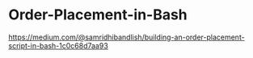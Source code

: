 # Order-Placement-in-Bash
 
https://medium.com/@samridhibandlish/building-an-order-placement-script-in-bash-1c0c68d7aa93
